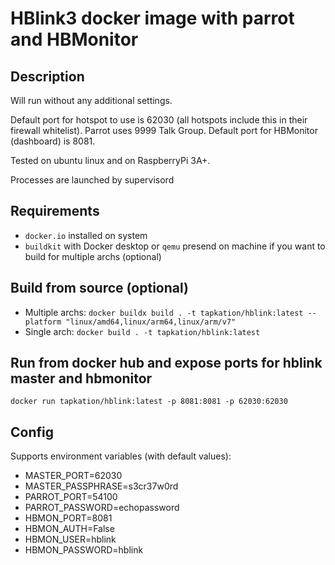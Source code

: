 # HBlink3 docker image with parrot and HBMonitor

## Description

Will run without any additional settings.

Default port for hotspot to use is 62030 (all hotspots include this in their firewall whitelist). Parrot uses 9999 Talk Group.
Default port for HBMonitor (dashboard) is 8081.

Tested on ubuntu linux and on RaspberryPi 3A+.

Processes are launched by supervisord

## Requirements

- `docker.io` installed on system
- `buildkit` with Docker desktop or `qemu` presend on machine if you want to build for multiple archs (optional)

## Build from source (optional)

- Multiple archs: `docker buildx build . -t tapkation/hblink:latest --platform "linux/amd64,linux/arm64,linux/arm/v7"`
- Single arch: `docker build . -t tapkation/hblink:latest`

## Run from docker hub and expose ports for hblink master and hbmonitor

`docker run tapkation/hblink:latest -p 8081:8081 -p 62030:62030`

## Config

Supports environment variables (with default values):

- MASTER_PORT=62030
- MASTER_PASSPHRASE=s3cr37w0rd
- PARROT_PORT=54100
- PARROT_PASSWORD=echopassword
- HBMON_PORT=8081
- HBMON_AUTH=False
- HBMON_USER=hblink
- HBMON_PASSWORD=hblink
